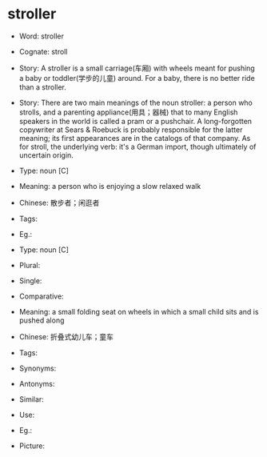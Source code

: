 # stroller

- Word: stroller
- Cognate: stroll
- Story: A stroller is a small carriage(车厢) with wheels meant for pushing a baby or toddler(学步的儿童) around. For a baby, there is no better ride than a stroller.
- Story: There are two main meanings of the noun stroller: a person who strolls, and a parenting appliance(用具；器械) that to many English speakers in the world is called a pram or a pushchair. A long-forgotten copywriter at Sears & Roebuck is probably responsible for the latter meaning; its first appearances are in the catalogs of that company. As for stroll, the underlying verb: it's a German import, though ultimately of uncertain origin.

- Type: noun [C]
- Meaning: a person who is enjoying a slow relaxed walk
- Chinese: 散步者；闲逛者
- Tags: 
- Eg.: 

- Type: noun [C]
- Plural: 
- Single: 
- Comparative: 
- Meaning: a small folding seat on wheels in which a small child sits and is pushed along
- Chinese: 折叠式幼儿车；童车
- Tags: 
- Synonyms: 
- Antonyms: 
- Similar: 
- Use: 
- Eg.: 
- Picture: 

